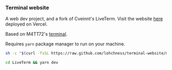### Terminal website

A web dev project, and a fork of Cveinnt's LiveTerm. Visit the website [here](https://lohchness.vercel.app/) deployed on Vercel.

Based on M4TT72's [terminal](https://github.com/m4tt72/terminal).

Requires `yarn` package manager to run on your machine.

```bash
sh -c "$(curl -fsSL https://raw.github.com/lohchness/terminal-website/main/install/install.sh)"
```

```bash
cd LiveTerm && yarn dev
```
